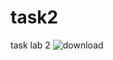 # task2
task lab 2
![download](https://user-images.githubusercontent.com/118537754/204298464-55d2176d-aa38-454d-81cd-f1b65b352fc7.png)
